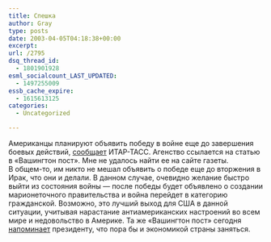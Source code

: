 ```yaml
---
title: Спешка
author: Gray
type: posts
date: 2003-04-05T04:18:38+00:00
excerpt:
url: /2795
dsq_thread_id:
  - 1801901928
esml_socialcount_LAST_UPDATED:
  - 1497255009
essb_cache_expire:
  - 1615613125
categories:
  - Uncategorized

---
```








Американцы планируют объявить победу в войне еще до завершения боевых действий, <a href="http://iraq.itar-tass.ru/iraq/title.html?6587" target="_blank">сообщает</a> ИТАР-ТАСС. Агенство ссылается на статью в &#171;Вашингтон пост&#187;. Мне не удалось найти ее на сайте газеты.  
В общем-то, им никто не мешал объявить о победе еще до вторжения в Ирак, что они и делали. В данном случае, очевидно желание быстро выйти из состояния войны &#8212; после победы будет объявлено о создании марионеточного правительства и война перейдет в категорию гражданской. Возможно, это лучший выход для США в данной ситуации, учитывая нарастание антиамериканских настроений во всем мире и недовольство в Америке. Та же &#171;Вашингтон пост&#187; сегодня <a href="http://www.washingtonpost.com/wp-dyn/articles/A31614-2003Apr4.html" target="_blank">напоминает</a> президенту, что пора бы и экономикой страны заняться.